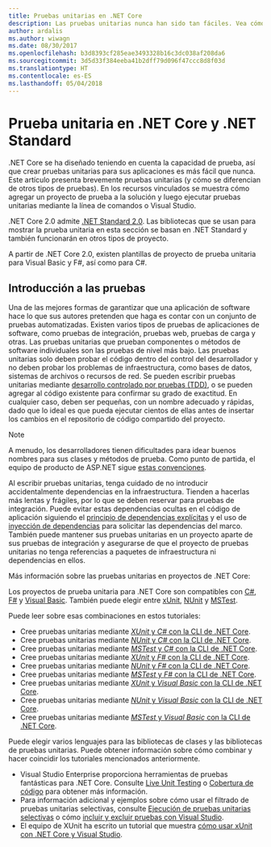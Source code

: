```yaml
---
title: Pruebas unitarias en .NET Core
description: Las pruebas unitarias nunca han sido tan fáciles. Vea cómo usar la prueba unitaria en proyectos de .NET Core y .NET Standard.
author: ardalis
ms.author: wiwagn
ms.date: 08/30/2017
ms.openlocfilehash: b3d8393cf285eae3493328b16c3dc038af208da6
ms.sourcegitcommit: 3d5d33f384eeba41b2dff79d096f47ccc8d8f03d
ms.translationtype: HT
ms.contentlocale: es-ES
ms.lasthandoff: 05/04/2018
---
```

# <a name="unit-testing-in-net-core-and-net-standard"></a>Prueba unitaria en .NET Core y .NET Standard

.NET Core se ha diseñado teniendo en cuenta la capacidad de prueba, así que crear pruebas unitarias para sus aplicaciones es más fácil que nunca. Este artículo presenta brevemente pruebas unitarias (y cómo se diferencian de otros tipos de pruebas). En los recursos vinculados se muestra cómo agregar un proyecto de prueba a la solución y luego ejecutar pruebas unitarias mediante la línea de comandos o Visual Studio.

.NET Core 2.0 admite [.NET Standard 2.0](../../standard/net-standard.md). Las bibliotecas que se usan para mostrar la prueba unitaria en esta sección se basan en .NET Standard y también funcionarán en otros tipos de proyecto.

A partir de .NET Core 2.0, existen plantillas de proyecto de prueba unitaria para Visual Basic y F#, así como para C#.

## <a name="getting-started-with-testing"></a>Introducción a las pruebas

Una de las mejores formas de garantizar que una aplicación de software hace lo que sus autores pretenden que haga es contar con un conjunto de pruebas automatizadas. Existen varios tipos de pruebas de aplicaciones de software, como pruebas de integración, pruebas web, pruebas de carga y otras. Las pruebas unitarias que prueban componentes o métodos de software individuales son las pruebas de nivel más bajo. Las pruebas unitarias solo deben probar el código dentro del control del desarrollador y no deben probar los problemas de infraestructura, como bases de datos, sistemas de archivos o recursos de red. Se pueden escribir pruebas unitarias mediante [desarrollo controlado por pruebas (TDD)](http://deviq.com/test-driven-development/), o se pueden agregar al código existente para confirmar su grado de exactitud. En cualquier caso, deben ser pequeñas, con un nombre adecuado y rápidas, dado que lo ideal es que pueda ejecutar cientos de ellas antes de insertar los cambios en el repositorio de código compartido del proyecto.

> [!NOTE]
> A menudo, los desarrolladores tienen dificultades para idear buenos nombres para sus clases y métodos de prueba. Como punto de partida, el equipo de producto de ASP.NET sigue [estas convenciones](https://github.com/aspnet/Home/wiki/Engineering-guidelines#unit-tests-and-functional-tests).

Al escribir pruebas unitarias, tenga cuidado de no introducir accidentalmente dependencias en la infraestructura. Tienden a hacerlas más lentas y frágiles, por lo que se deben reservar para pruebas de integración. Puede evitar estas dependencias ocultas en el código de aplicación siguiendo el [principio de dependencias explícitas](http://deviq.com/explicit-dependencies-principle/) y el uso de [inyección de dependencias](/aspnet/core/fundamentals/dependency-injection) para solicitar las dependencias del marco. También puede mantener sus pruebas unitarias en un proyecto aparte de sus pruebas de integración y asegurarse de que el proyecto de pruebas unitarias no tenga referencias a paquetes de infraestructura ni dependencias en ellos.

Más información sobre las pruebas unitarias en proyectos de .NET Core:

Los proyectos de prueba unitaria para .NET Core son compatibles con [C#](../../csharp/index.md), [F#](../../fsharp/index.md) y [Visual Basic](../../visual-basic/index.md). También puede elegir entre [xUnit](http://xunit.github.io), [NUnit](http://nunit.org) y [MSTest](https://github.com/Microsoft/vstest-docs).

Puede leer sobre esas combinaciones en estos tutoriales:

* Cree pruebas unitarias mediante [*XUnit* y *C#* con la CLI de .NET Core](unit-testing-with-dotnet-test.md).
* Cree pruebas unitarias mediante [*NUnit* y *C#* con la CLI de .NET Core](unit-testing-with-nunit.md).
* Cree pruebas unitarias mediante [*MSTest* y *C#* con la CLI de .NET Core](unit-testing-with-mstest.md).
* Cree pruebas unitarias mediante [*XUnit* y *F#* con la CLI de .NET Core](unit-testing-fsharp-with-dotnet-test.md).
* Cree pruebas unitarias mediante [*NUnit* y *F#* con la CLI de .NET Core](unit-testing-fsharp-with-nunit.md).
* Cree pruebas unitarias mediante [*MSTest* y *F#* con la CLI de .NET Core](unit-testing-fsharp-with-mstest.md).
* Cree pruebas unitarias mediante [*XUnit* y *Visual Basic* con la CLI de .NET Core](unit-testing-visual-basic-with-dotnet-test.md).
* Cree pruebas unitarias mediante [*NUnit* y *Visual Basic* con la CLI de .NET Core](unit-testing-visual-basic-with-nunit.md).
* Cree pruebas unitarias mediante [*MSTest* y *Visual Basic* con la CLI de .NET Core](unit-testing-visual-basic-with-mstest.md).

Puede elegir varios lenguajes para las bibliotecas de clases y las bibliotecas de pruebas unitarias. Puede obtener información sobre cómo combinar y hacer coincidir los tutoriales mencionados anteriormente.

* Visual Studio Enterprise proporciona herramientas de pruebas fantásticas para .NET Core. Consulte [Live Unit Testing](/visualstudio/test/live-unit-testing) o [Cobertura de código](https://github.com/Microsoft/vstest-docs/blob/master/docs/analyze.md#working-with-code-coverage) para obtener más información.
* Para información adicional y ejemplos sobre cómo usar el filtrado de pruebas unitarias selectivas, consulte [Ejecución de pruebas unitarias selectivas](selective-unit-tests.md) o cómo [incluir y excluir pruebas con Visual Studio](/visualstudio/test/live-unit-testing#including-and-excluding-test-projects-and-test-methods).
* El equipo de XUnit ha escrito un tutorial que muestra [cómo usar xUnit con .NET Core y Visual Studio](http://xunit.github.io/docs/getting-started-dotnet-core.html).
